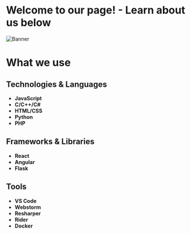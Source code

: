 # Welcome to our page! - Learn about us below
![Banner](https://github.com/user-attachments/assets/bc29e536-a285-4d19-9e4a-5e227ecd5ae2)

# What we use

## Technologies & Languages
- **JavaScript**
- **C/C++/C#**
- **HTML/CSS**
- **Python**
- **PHP**

## Frameworks & Libraries
- **React**
- **Angular**
- **Flask**
  
## Tools
- **VS Code**
- **Webstorm**
- **Resharper**
- **Rider**
- **Docker**
